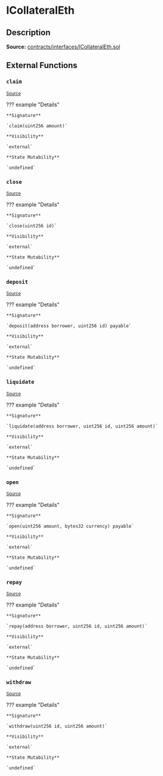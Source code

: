# ICollateralEth

## Description

**Source:** [contracts/interfaces/ICollateralEth.sol](https://github.com/Synthetixio/synthetix/tree/v2.43.0/contracts/interfaces/ICollateralEth.sol)

## External Functions

### `claim`

<sub>[Source](https://github.com/Synthetixio/synthetix/tree/v2.43.0/contracts/interfaces/ICollateralEth.sol#L24)</sub>

??? example "Details"

    **Signature**

    `claim(uint256 amount)`

    **Visibility**

    `external`

    **State Mutability**

    `undefined`

### `close`

<sub>[Source](https://github.com/Synthetixio/synthetix/tree/v2.43.0/contracts/interfaces/ICollateralEth.sol#L6)</sub>

??? example "Details"

    **Signature**

    `close(uint256 id)`

    **Visibility**

    `external`

    **State Mutability**

    `undefined`

### `deposit`

<sub>[Source](https://github.com/Synthetixio/synthetix/tree/v2.43.0/contracts/interfaces/ICollateralEth.sol#L8)</sub>

??? example "Details"

    **Signature**

    `deposit(address borrower, uint256 id) payable`

    **Visibility**

    `external`

    **State Mutability**

    `undefined`

### `liquidate`

<sub>[Source](https://github.com/Synthetixio/synthetix/tree/v2.43.0/contracts/interfaces/ICollateralEth.sol#L18)</sub>

??? example "Details"

    **Signature**

    `liquidate(address borrower, uint256 id, uint256 amount)`

    **Visibility**

    `external`

    **State Mutability**

    `undefined`

### `open`

<sub>[Source](https://github.com/Synthetixio/synthetix/tree/v2.43.0/contracts/interfaces/ICollateralEth.sol#L4)</sub>

??? example "Details"

    **Signature**

    `open(uint256 amount, bytes32 currency) payable`

    **Visibility**

    `external`

    **State Mutability**

    `undefined`

### `repay`

<sub>[Source](https://github.com/Synthetixio/synthetix/tree/v2.43.0/contracts/interfaces/ICollateralEth.sol#L12)</sub>

??? example "Details"

    **Signature**

    `repay(address borrower, uint256 id, uint256 amount)`

    **Visibility**

    `external`

    **State Mutability**

    `undefined`

### `withdraw`

<sub>[Source](https://github.com/Synthetixio/synthetix/tree/v2.43.0/contracts/interfaces/ICollateralEth.sol#L10)</sub>

??? example "Details"

    **Signature**

    `withdraw(uint256 id, uint256 amount)`

    **Visibility**

    `external`

    **State Mutability**

    `undefined`
